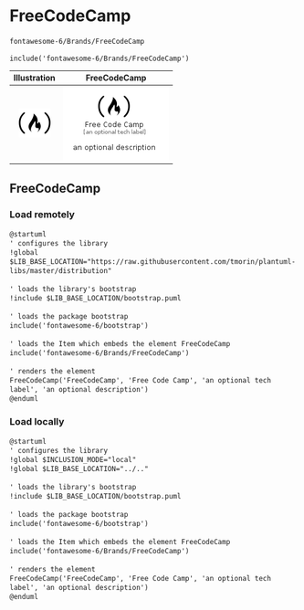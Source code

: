 # FreeCodeCamp


```text
fontawesome-6/Brands/FreeCodeCamp
```

```text
include('fontawesome-6/Brands/FreeCodeCamp')
```



| Illustration | FreeCodeCamp |
| :---: | :---: |
| ![illustration for Illustration](../../fontawesome-6/Brands/FreeCodeCamp.png) | ![illustration for FreeCodeCamp](../../fontawesome-6/Brands/FreeCodeCamp.Local.png) |




## FreeCodeCamp

### Load remotely
```plantuml
@startuml
' configures the library
!global $LIB_BASE_LOCATION="https://raw.githubusercontent.com/tmorin/plantuml-libs/master/distribution"

' loads the library's bootstrap
!include $LIB_BASE_LOCATION/bootstrap.puml

' loads the package bootstrap
include('fontawesome-6/bootstrap')

' loads the Item which embeds the element FreeCodeCamp
include('fontawesome-6/Brands/FreeCodeCamp')

' renders the element
FreeCodeCamp('FreeCodeCamp', 'Free Code Camp', 'an optional tech label', 'an optional description')
@enduml
```

### Load locally
```plantuml
@startuml
' configures the library
!global $INCLUSION_MODE="local"
!global $LIB_BASE_LOCATION="../.."

' loads the library's bootstrap
!include $LIB_BASE_LOCATION/bootstrap.puml

' loads the package bootstrap
include('fontawesome-6/bootstrap')

' loads the Item which embeds the element FreeCodeCamp
include('fontawesome-6/Brands/FreeCodeCamp')

' renders the element
FreeCodeCamp('FreeCodeCamp', 'Free Code Camp', 'an optional tech label', 'an optional description')
@enduml
```

